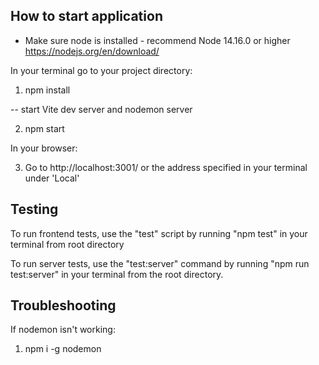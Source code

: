 ## How to start application

- Make sure node is installed - recommend Node 14.16.0 or higher https://nodejs.org/en/download/

In your terminal go to your project directory:

1. npm install

-- start Vite dev server and nodemon server

2. npm start

In your browser:

3. Go to http://localhost:3001/ or the address specified in your terminal under 'Local'

## Testing

To run frontend tests, use the "test" script by running "npm test" in your terminal from root directory


To run server tests, use the "test:server" command by running "npm run test:server" in your terminal from the root directory.

## Troubleshooting

If nodemon isn't working:

1. npm i -g nodemon

